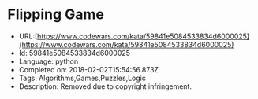 # Flipping Game

 - URL:[https://www.codewars.com/kata/59841e5084533834d6000025](https://www.codewars.com/kata/59841e5084533834d6000025)
 - Id: 59841e5084533834d6000025
 - Language: python
 - Completed on: 2018-02-02T15:54:56.873Z
 - Tags: Algorithms,Games,Puzzles,Logic
 - Description:
Removed due to copyright infringement.

<!---

&ensp;Iahub got bored, so he invented a game to be played on paper.<br>
&ensp;He writes n integers a<sub>1</sub>, a<sub>2</sub>, ..., a<sub>n</sub>. Each of those integers can be either 0 or 1. He's allowed to do exactly one move: he chooses two indices i and j (1 ≤ i ≤ j ≤ n) and flips all values ak for which their positions are in range [i, j] (that is i ≤ k ≤ j). Flip the value of x means to apply operation x = 1 - x.<br>
&ensp;The goal of the game is that after exactly one move to obtain the maximum number of ones. Write a program to solve the little game of Iahub.
```
@param {Array} line of the input there are n integers: a1, a2, ..., an. 1 ≤ n ≤ 100. It is guaranteed that each of those n values is either 0 or 1
@return {Integer} the maximal number of 1s that can be obtained after exactly one move
```
Examples :
```
[1, 0, 0, 1, 0, 0]  =>  5
[1, 0, 0, 1]  =>  4

```
Note:<br>
&ensp;In the first case, flip the segment from 2 to 6 (i = 2, j = 6). That flip changes the sequence, it becomes: [1 1 1 0 1 1]. So, it contains four ones. There is no way to make the whole sequence equal to [1 1 1 1 1 1].<br>
&ensp;In the second case, flipping only the second and the third element (i = 2, j = 3) will turn all numbers into 1.

(c)ll931110 & fchirica

--->
